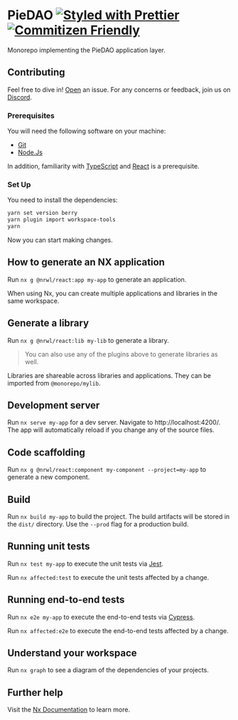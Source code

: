 # PieDAO [![Styled with Prettier](https://img.shields.io/badge/code_style-prettier-ff69b4.svg)](https://prettier.io) [![Commitizen Friendly](https://img.shields.io/badge/commitizen-friendly-brightgreen.svg)](http://commitizen.github.io/cz-cli/)

Monorepo implementing the PieDAO application layer.

## Contributing

Feel free to dive in! [Open](https://github.com/pie-dao/monorepo/issues/new) an issue.
For any concerns or feedback, join us on [Discord](https://discord.piedao.org).

### Prerequisites

You will need the following software on your machine:

- [Git](https://git-scm.com/downloads)
- [Node.Js](https://nodejs.org/en/download/)

In addition, familiarity with [TypeScript](https://typescriptlang.org/) and [React](https://reactjs.org/) is a prerequisite.

### Set Up

You need to install the dependencies:

```bash
yarn set version berry
yarn plugin import workspace-tools
yarn
```

Now you can start making changes.

## How to generate an NX application

Run `nx g @nrwl/react:app my-app` to generate an application.

When using Nx, you can create multiple applications and libraries in the same workspace.

## Generate a library

Run `nx g @nrwl/react:lib my-lib` to generate a library.

> You can also use any of the plugins above to generate libraries as well.

Libraries are shareable across libraries and applications. They can be imported from `@monorepo/mylib`.

## Development server

Run `nx serve my-app` for a dev server. Navigate to http://localhost:4200/. The app will automatically reload if you change any of the source files.

## Code scaffolding

Run `nx g @nrwl/react:component my-component --project=my-app` to generate a new component.

## Build

Run `nx build my-app` to build the project. The build artifacts will be stored in the `dist/` directory. Use the `--prod` flag for a production build.

## Running unit tests

Run `nx test my-app` to execute the unit tests via [Jest](https://jestjs.io).

Run `nx affected:test` to execute the unit tests affected by a change.

## Running end-to-end tests

Run `nx e2e my-app` to execute the end-to-end tests via [Cypress](https://www.cypress.io).

Run `nx affected:e2e` to execute the end-to-end tests affected by a change.

## Understand your workspace

Run `nx graph` to see a diagram of the dependencies of your projects.

## Further help

Visit the [Nx Documentation](https://nx.dev) to learn more.

